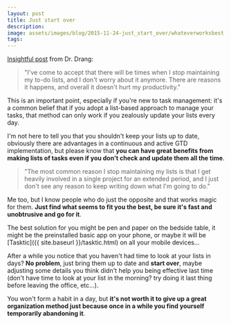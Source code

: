 ```yaml
---
layout: post
title: Just start over
description:
image: assets/images/blog/2015-11-24-just_start_over/whateverworksbest.jpg
tags:
---
```

[Insightful post](http://leancrew.com/all-this/2015/11/unlisted/) from Dr. Drang:

> "I've come to accept that there will be times when I stop maintaining my to-do lists, and I don't worry about it anymore. There are reasons it happens, and overall it doesn't hurt my productivity."

This is an important point, especially if you're new to task management: it's a common belief that if you adopt a list-based approach to manage your tasks, that method can only work if you zealously update your lists every day.

I'm not here to tell you that you shouldn't keep your lists up to date, obviously there are advantages in a continuous and active GTD implementation, but please know that **you can have great benefits from making lists of tasks even if you don't check and update them all the time**.

> "The most common reason I stop maintaining my lists is that I get heavily involved in a single project for an extended period, and I just don't see any reason to keep writing down what I'm going to do."

Me too, but I know people who do just the opposite and that works magic for them. **Just find what seems to fit you the best, be sure it's fast and unobtrusive and go for it**.

The best solution for you might be pen and paper on the bedside table, it might be the preinstalled basic app on your phone, or maybe it will be [Tasktic]({{ site.baseurl }}/tasktic.html) on all your mobile devices...

After a while you notice that you haven't had time to look at your lists in days? **No problem**, just bring them up to date and **start over**, maybe adjusting some details you think didn't help you being effective last time (don't have time to look at your list in the morning? try doing it last thing before leaving the office, etc...).

You won't form a habit in a day, but **it's not worth it to give up a great organization method just because once in a while you find yourself temporarily abandoning it**.